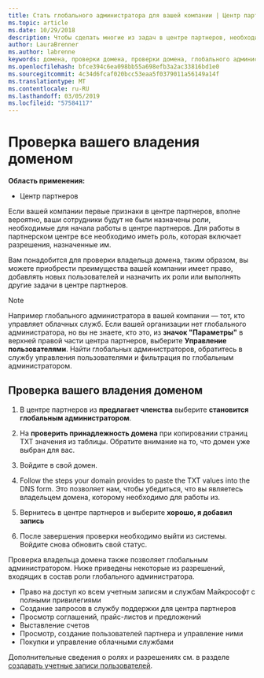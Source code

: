 ```yaml
---
title: Стать глобального администратора для вашей компании | Центр партнеров
ms.topic: article
ms.date: 10/29/2018
description: Чтобы сделать многие из задач в центре партнеров, необходимо сначала проверить принадлежность домена. Многие задачи в партнерском центре требуют глобального администратора. Если ваша организация еще не одно, может стать одно.
author: LauraBrenner
ms.author: labrenne
keywords: домена, проверки домена, проверки домена, глобального администратора, ролей пользователей, разрешения
ms.openlocfilehash: bfce394c6ea098bb55a698efb3a2ac33816bd1e0
ms.sourcegitcommit: 4c34d6fcaf020bcc53eaa5f0379011a56149a14f
ms.translationtype: MT
ms.contentlocale: ru-RU
ms.lasthandoff: 03/05/2019
ms.locfileid: "57584117"
---
```

# <a name="verify-your-domain-ownership"></a>Проверка вашего владения доменом

**Область применения:**

- Центр партнеров

Если вашей компании первые признаки в центре партнеров, вполне вероятно, ваши сотрудники будут не были назначены роли, необходимые для начала работы в центре партнеров. Для работы в партнерском центре все необходимо иметь роль, которая включает разрешения, назначенные им.  

Вам понадобится для проверки владельца домена, таким образом, вы можете приобрести преимущества вашей компании имеет право, добавлять новых пользователей и назначить их роли или выполнять другие задачи в центре партнеров. 

>[!Note]
>Например глобального администратора в вашей компании — тот, кто управляет облачных служб. Если вашей организации нет глобального администратора, но вы не знаете, кто это, из **значок "Параметры"** в верхней правой части центра партнеров, выберите **Управление пользователями**. Найти глобальных администраторов, обратитесь в службу управления пользователями и фильтрация по глобальным администратором.

## <a name="verify-your-domain-ownership"></a>Проверка вашего владения доменом

1. В центре партнеров из **предлагает членства** выберите **становится глобальным администратором**. 

2. На **проверить принадлежность домена** при копировании страниц TXT значения из таблицы. Обратите внимание на то, что домен уже выбран для вас.

3. Войдите в свой домен. 

4. Follow the steps your domain provides to paste the TXT values into the DNS form.  Это позволяет нам, чтобы убедиться, что вы являетесь владельцем домена, которому необходимо для работы из.

5. Вернитесь в центре партнеров и выберите **хорошо, я добавил запись**

6. После завершения проверки необходимо выйти из системы. Войдите снова обновить свой статус. 

Проверка владельца домена также позволяет глобальным администратором. Ниже приведены некоторые из разрешений, входящих в состав роли глобального администратора.

- Право на доступ ко всем учетным записям и службам Майкрософт с полными привилегиями 
- Создание запросов в службу поддержки для центра партнеров
- Просмотр соглашений, прайс-листов и предложений
- Выставление счетов
- Просмотр, создание пользователей партнера и управление ними
- Покупки и управление облачными службами

Дополнительные сведения о ролях и разрешениях см. в разделе [создавать учетные записи пользователей](create-user-accounts-and-set-permissions.md). 